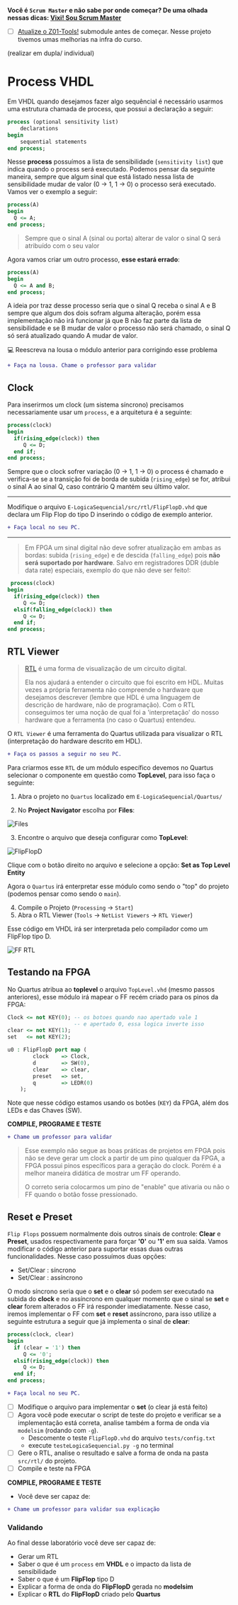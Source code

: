 **Você é `Scrum Master` e não sabe por onde começar? De uma olhada nessas dicas: [Vixi! Sou Scrum Master](Vixi!-Sou-Scrum-Master)**

- [ ] [Atualize o Z01-Tools!](https://github.com/Insper/Z01.1/wiki/Dicas-GIT#atualizando-submodules) submodule antes de começar. Nesse projeto tivemos umas melhorias na infra do curso.

(realizar em dupla/ individual)

# Process VHDL

Em VHDL quando desejamos fazer algo sequêncial é necessário usarmos uma estrutura chamada de process, que possui a declaração a seguir:

``` vhd
process (optional sensitivity list)
	declarations
begin
	sequential statements
end process;
```

Nesse **process** possuímos a lista de sensibilidade (`sensitivity list`) que indica quando o process será executado. Podemos pensar da seguinte maneira, sempre que algum sinal que está listado nessa lista de sensibilidade mudar de valor (0 -> 1, 1 -> 0) o processo será executado. Vamos ver o exemplo a seguir:

``` vhd
process(A)
begin
  Q <= A;
end process;
```

> Sempre que o sinal A (sinal ou porta) alterar de valor o sinal Q será atribuído com o seu valor

Agora vamos criar um outro processo, **esse estará errado**:

``` vhd
process(A)
begin
  Q <= A and B;
end process;
```

A ideia por traz desse processo seria que o sinal Q receba o sinal A e B sempre que algum dos dois sofram alguma alteração, porém essa implementação não irá funcionar já que B não faz parte da lista de sensibilidade e se B mudar de valor o processo não será chamado, o sinal Q só será atualizado quando A mudar de valor.


:computer: Reescreva na lousa o módulo anterior para corrigindo esse problema

```diff
+ Faça na lousa. Chame o professor para validar
```

## Clock

Para inserirmos um clock (um sistema síncrono) precisamos necessariamente usar um `process`, e a arquitetura é a seguinte:

``` vhd
process(clock)
begin
  if(rising_edge(clock)) then
     Q <= D;
  end if;
end process;
```

Sempre que o clock sofrer variação (0 -> 1, 1 -> 0) o process é chamado e verifica-se se a transição foi de borda de subida (`rising_edge`) se for, atribui o sinal A ao sinal Q, caso contrário Q mantém seu último valor.

---

Modifique o arquivo `E-LogicaSequencial/src/rtl/FlipFlopD.vhd` que declara um Flip Flop do tipo D inserindo o código de exemplo anterior.

```diff
+ Faça local no seu PC.
```
-------

> Em FPGA um sinal digital não deve sofrer atualização em ambas as bordas: subida (`rising_edge`) e de descida (`falling_edge`) pois **não será suportado por hardware**. Salvo em registradores DDR (duble data rate) especiais, exemplo do que não deve ser feito!:
 
``` vhd
 process(clock)
begin
  if(rising_edge(clock)) then
     Q <= D;
  elsif(falling_edge(clock)) then
     Q <= D;
  end if;
end process;
```

## RTL Viewer

> [RTL](https://en.wikipedia.org/wiki/Register-transfer_level) é uma forma de visualização de um circuito digital.
>
> Ela nos ajudará a entender o circuito que foi escrito em HDL. Muitas vezes a própria ferramenta não compreende o hardware que desejamos descrever (lembre que HDL é uma linguagem de descrição de hardware, não de programação). Com o RTL conseguimos ter uma noção de qual foi a 'interpretação' do nosso hardware que a ferramenta (no caso o Quartus) entendeu.

O `RTL Viewer` é uma ferramenta do Quartus utilizada para visualizar o RTL (interpretação do hardware descrito em HDL).

```diff
+ Faça os passos a seguir no seu PC.
```
Para criarmos esse `RTL` de um módulo específico devemos no Quartus selecionar o componente em questão como **TopLevel**, para isso faça o seguinte:

1. Abra o projeto no `Quartus` localizado em `E-LogicaSequencial/Quartus/`

2. No **Project Navigator** escolha por **Files**:

![Files](figs/E-LogSeq/quartus-files.png)

3. Encontre o arquivo que deseja configurar como **TopLevel**:

![FlipFlopD](figs/E-LogSeq/quartus-FlipFlopD.png)

Clique com o botão direito no arquivo e selecione a opção: **Set as Top Level Entity**

Agora o `Quartus` irá enterpretar esse módulo como sendo o "top" do projeto (podemos pensar como sendo o `main`).

4. Compile o Projeto (`Processing` -> `Start`)
5. Abra o RTL Viewer (`Tools` -> `NetList Viewers` -> `RTL Viewer`)

Esse código em VHDL irá ser interpretada pelo compilador como um FlipFlop tipo D.

![FF RTL](figs/E-LogSeq/rtl-ff.png)

## Testando na FPGA 

No Quartus atribua ao **toplevel** o arquivo `TopLevel.vhd` (mesmo passos anteriores), esse módulo irá mapear o FF recém criado para os pinos da FPGA:

``` vhd
Clock <= not KEY(0); -- os botoes quando nao apertado vale 1
                     -- e apertado 0, essa logica inverte isso
clear <= not KEY(1);
set   <= not KEY(2);

u0 : FlipFlopD port map (
		clock    => Clock,
		d        => SW(0),
		clear    => clear,
		preset   => set,
		q        => LEDR(0)
	);		
```

Note que nesse código estamos usando os botões (`KEY`) da FPGA, além dos LEDs e das Chaves (SW).

**COMPILE, PROGRAME E TESTE**

```diff
+ Chame um professor para validar
```

> Esse exemplo não segue as boas práticas de projetos em FPGA pois não se deve gerar um clock a partir de um pino qualquer da FPGA, a FPGA possui pinos específicos para a geração do clock. Porém é a melhor maneira didática de mostrar um FF operando.
>
> O correto seria colocarmos um pino de "enable" que ativaria ou não o FF quando o botão fosse pressionado.

## Reset e Preset

`Flip Flops` possuem normalmente dois outros sinais de controle: **Clear** e **Preset**, usados respectivamente para forçar **'0'** ou  **'1'** em sua saída. Vamos modificar o código anterior para suportar essas duas outras funcionalidades. Nesse caso possuímos duas opções:

- Set/Clear : síncrono 
- Set/Clear : assíncrono 

O modo síncrono seria que o **set** e o **clear** só podem ser executado na subida do **clock** e no assíncrono em qualquer momento que o sinal se **set** e **clear**  forem alterados o FF irá responder imediatamente. Nesse caso, iremos implementar o FF com **set** e **reset** assíncrono, para isso utilize a seguinte estrutura a seguir que já implementa o sinal de **clear**:

``` vhd
process(clock, clear)
begin
  if (clear = '1') then
     Q <= '0';
  elsif(rising_edge(clock)) then
     Q <= D;
  end if;
end process;
```

```diff
+ Faça local no seu PC.
```

- [ ] Modifique o arquivo para implementar o **set** (o clear já está feito)
- [ ] Agora você pode executar o script de teste do projeto e verificar se a implementação está correta, analise também a forma de onda via `modelsim` (rodando com `-g`).
    - Descomente o teste `FlipFlopD.vhd` do arquivo `tests/config.txt`
    - execute `testeLogicaSequencial.py -g` no terminal
- [ ] Gere o RTL, analise o resultado e salve a forma de onda na pasta `src/rtl/` do projeto.
- [ ] Compile e teste na FPGA

**COMPILE, PROGRAME E TESTE**

- Você deve ser capaz de:
    

```diff
+ Chame um professor para validar sua explicação
```

### Validando 

Ao final desse laboratório você deve ser capaz de:

- Gerar um RTL
- Saber o que é um `process` em **VHDL** e o impacto da lista de sensibilidade
- Saber o que é um **FlipFlop** tipo D
- Explicar a forma de onda do **FlipFlopD** gerada no **modelsim**
- Explicar o **RTL** do **FlipFlopD** criado pelo **Quartus**